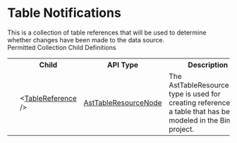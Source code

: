 # Table Notifications

<div class="LanguageSummary"><div class ="SummaryItem">This is a collection of table references that will be used to determine whether changes have been made to the data source.</div></div><div class="SchemaBindingGroup"><div class="SchemaBindingGroupHeader">Permitted Collection Child Definitions</div><table id="SchemaBindingList" class="SchemaBindingList"><tbody><tr><th class="SchemaBindingIconColumnHeader">&nbsp;</th><th class="SchemaBindingNameColumnHeader">Child</th><th class="SchemaBindingTypeColumnHeader">API Type</th><th class="SchemaBindingSummaryColumnHeader">Description</th></tr><tr class="cd0"><td class="SchemaBindingIcon"><div class="NotRequired" /></td><td class="SchemaBindingName"><span class="punc">&lt;</span><a href=../api-reference/Varigence.Languages.Biml.Task.AstTableResourceNode.html">TableReference</a><span class="punc"> /&gt;</span></td><td class="SchemaBindingType"><a href="Varigence.Languages.Biml.Task.AstTableResourceNode.html">AstTableResourceNode</a></td><td class="SchemaBindingSummary">The AstTableResourceNode type is used for creating references to a table that has been modeled in the Biml project.</td></tr></tbody></table></div>